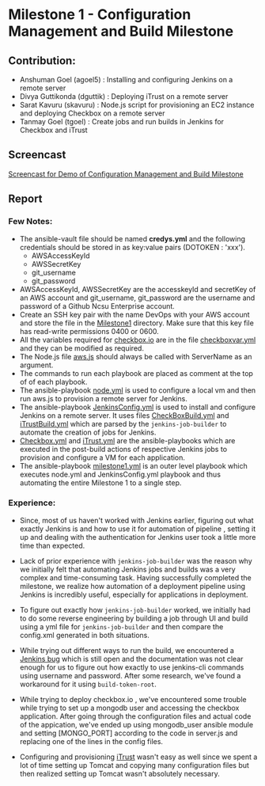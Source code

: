# Milestone 1 - Configuration Management and Build Milestone

## Contribution:

- Anshuman Goel (agoel5) : Installing and configuring Jenkins on a remote server
- Divya Guttikonda (dguttik) : Deploying iTrust on a remote server
- Sarat Kavuru (skavuru) : Node.js script for provisioning an EC2 instance and deploying Checkbox on a remote server
- Tanmay Goel (tgoel) : Create jobs and run builds in Jenkins for Checkbox and iTrust

## Screencast
[Screencast for Demo of  Configuration Management and Build Milestone](https://youtu.be/ZiYr0PUvH7c)

## Report

### Few Notes:

- The ansible-vault file should be named __credys.yml__ and the following credentials should be stored in as key:value pairs (DOTOKEN : 'xxx').
  - AWSAccessKeyId
  - AWSSecretKey
  - git_username
  - git_password
 - AWSAccessKeyId, AWSSecretKey are the accesskeyId and secretKey of an AWS account and git_username, git_password  are the username and password of a Github Ncsu Enterprise account.
- Create an SSH key pair with the name DevOps with your AWS account and store the file in the [Milestone1](../Milestone1) directory. Make sure that this key file has read-write permissions 0400 or 0600.
- All the variables required for [checkbox.io](https://github.com/chrisparnin/checkbox.io) are in the file [checkboxvar.yml](../Milestone1/checkboxvar.yml) and they can be modified as required.
- The Node.js file [aws.js](../Milestone1/aws.js) should always be called with ServerName as an argument.
- The commands to run each playbook are placed as comment at the top of of each playbook.
- The ansible-playbook [node.yml](../Milestone1/node.yml) is used to configure a local vm and then run aws.js to provision a remote server for Jenkins.
- The ansible-playbook [JenkinsConfig.yml](../Milestone1/JenkinsConfig.yml) is used to install and configure Jenkins on a remote server. It uses files [CheckBoxBuild.yml](../Milestone1/CheckBoxBuild.yml) and [iTrustBuild.yml](../Milestone1/iTrustBuild.yml) which are parsed by the ```jenkins-job-builder``` to automate the creation of jobs for Jenkins.
- [Checkbox.yml](../Milestone1/Checkbox.yml) and [iTrust.yml](../Milestone1/itrust.yml) are the ansible-playbooks which are executed in the post-build actions of respective Jenkins jobs to provision and configure a VM for each application.
- The ansible-playbook [milestone1.yml](../Milestone1/CheckBoxBuild.yml) is an outer level playbook which executes node.yml and JenkinsConfig.yml playbook and thus automating the entire Milestone 1 to a single step.

 ### Experience:

 - Since, most of us haven't worked with Jenkins earlier, 
 figuring out what exactly Jenkins is and how to use it for automation of pipeline , setting it up and dealing with the authentication for Jenkins user took a little more time than expected. 

 - Lack of prior experience with ```jenkins-job-builder``` was the reason why we initially felt that automating Jenkins jobs and builds was a very complex and time-consuming task. Having successfully completed the milestone, we realize how automation of a deployment pipeline using Jenkins is incredibly useful, especially for applications in deployment.
 
 - To figure out exactly how ```jenkins-job-builder``` worked, we initially had to do some reverse engineering by building a job through UI and build using a yml file for ```jenkins-job-builder``` and then compare the config.xml generated in both situations.

 - While trying out different ways to run the build, we encountered a [Jenkins bug](https://issues.jenkins-ci.org/browse/JENKINS-43346) which is still open and the documentation was not clear enough for us to figure out how exactly to use jenkins-cli commands using username and password. After some research, we've found a workaround for it using ```build-token-root```.
 
 - While trying to deploy checkbox.io , we've encountered some trouble while trying to set up a mongodb user and accessing the checkbox application. After going through the configuration files and actual code of the appication, we've ended up using mongodb_user ansible module and setting [MONGO_PORT] according to the code in server.js and replacing one of the lines in the config files.

 - Configuring and provisioning [iTrust](https://github.ncsu.edu/engr-csc326-staff/iTrust2-v2) wasn't easy as well since we spent a lot of time setting up Tomcat and copying many configuration files but then realized setting up Tomcat wasn't absolutely necessary.

